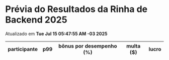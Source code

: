 # Prévia do Resultados da Rinha de Backend 2025
Atualizado em **Tue Jul 15 05:47:55 AM -03 2025**


| participante | p99 | bônus por desempenho (%) | multa ($) | lucro |
| -- | -- | -- | -- | -- |
